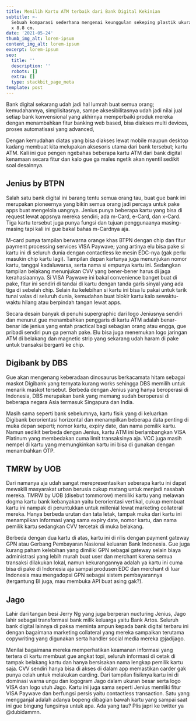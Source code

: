 ```yaml
---
title: Memilih Kartu ATM terbaik dari Bank Digital Kekinian
subtitle: >-
  Sebuah komparasi sederhana mengenai keunggulan sekeping plastik ukuran 12,5 cm
  x 8.8 cm.
date: '2021-05-24'
thumb_img_alt: lorem-ipsum
content_img_alt: lorem-ipsum
excerpt: lorem-ipsum
seo:
  title: ''
  description: ''
  robots: []
  extra: []
  type: stackbit_page_meta
template: post
---
```

Bank digital sekarang udah jadi hal lumrah buat semua orang; kemudahannya, simplisitasnya, sampe aksesibilitasnya udah jadi nilai jual setiap bank konvensional yang akhirnya memperbaiki produk mereka dengan menambahkan fitur banking web based, bisa diakses multi devices, proses automatisasi yang advanced,

Dengan kemudahan diatas yang bisa diakses lewat mobile maupun desktop kadang membuat kita melupakan aksesoris utama dari bank tersebut; kartu ATM. Kali ini gue pengen ngebahas beberapa kartu ATM dari bank digital kenamaan secara fitur dan kalo gue ga males ngetik akan nyentil sedikit soal desainnya.

## Jenius by BTPN

Salah satu bank digital ini barang tentu semua orang tau, buat gue bank ini merupakan pioneernya yang bikin semua orang jadi percaya untuk pake apps buat mengelola uangnya. Jenius punya beberapa kartu yang bisa di request lewat appsnya mereka sendiri; ada m-Card, e-Card, dan x-Card. Tiga kartu tersebut juga punya fungsi dan tujuan penggunaanya masing-masing tapi kali ini gue bakal bahas m-Cardnya aja.

M-card punya tampilan berwarna orange khas BTPN dengan chip dan fitur payment processing services VISA Paywave; yang artinya elu bisa pake si kartu ini di seluruh dunia dengan contactless ke mesin EDC-nya (gak perlu masukin chip kartu lagi). Tampilan depan kartunya juga menunjukan nomor kartu, tanggal kadaluwarsa, serta nama si empunya kartu ini. Sedangkan tampilan belakang menunjukan CVV yang bener-bener harus di jaga kerahasiaannya. Si VISA Paywave ini bakal convenience banget buat di pake, fitur ini sendiri di tandai di kartu dengan tanda garis sinyal yang ada tiga di sebelah chip. Selain itu kelebihan si kartu ini bisa lu pakai untuk tarik tunai valas di seluruh dunia, kemudahan buat blokir kartu kalo sewaktu-waktu hilang atau berpindah tangan lewat apps.

Secara desain banyak di penuhi supergraphic dari logo Jeniusnya sendiri dan menurut gue menambahkan penggaris di kartu ATM adalah benar-benar ide jenius yang entah practical bagi sebagian orang atau engga, gue pribadi sendiri pun ga pernah pake. Elu bisa juga menemukan logo jaringan ATM di belakang dan magnetic strip yang sekarang udah haram di pake untuk transaksi berganti ke chip.

## Digibank by DBS

Gue akan mengenang keberadaan dinosaurus berkacamata hitam sebagai maskot Digibank yang ternyata kurang works sehingga DBS memilih untuk menarik maskot tersebut. Berbeda dengan Jenius yang hanya beroperasi di Indonesia, DBS merupakan bank yang memang sudah beroperasi di beberapa negara Asia termasuk Singapura dan India.

Masih sama seperti bank sebelumnya, kartu fisik yang di keluarkan Digibank berorientasi horizontal dan menampilkan beberapa data penting di muka depan seperti; nomor kartu, expiry date, dan nama pemilik kartu. Namun sedikit berbeda dengan Jenius, kartu ATM ini berlambangkan VISA Platinum yang membedakan cuma limit transaksinya aja. VCC juga masih nempel di kartu yang memungkinkan kartu ini bisa di gunakan dengan menambahkan OTP.



## TMRW by UOB

Dari namanya aja udah sangat merepresentasikan seberapa kartu ini dapat mewakili masyarakat urban berusia cukup matang untuk menjadi nasabah mereka. TMRW by UOB (disebut tommorow) memiliki kartu yang melawan dogma kartu bank kebanyakan yaitu berorientasi vertikal, cukup membuat kartu ini nampak di peruntukkan untuk millenial lewat marketing collateral mereka. Hanya berbeda urutan dan tata letak, tampak muka dari kartu ini menampilkan informasi yang sama expiry date, nomor kartu, dan nama pemilik kartu sedangkan CVV tercetak di muka belakang.

Berbeda dengan dua kartu di atas, kartu ini di rilis dengan payment gateway GPN atau Gerbang Pembayaran Nasional keluaran Bank Indonesia. Gue juga kurang paham kelebihan yang dimiliki GPN sebagai gateway selain biaya administrasi yang lebih murah buat user dan merchant karena semua transaksi dilakukan lokal, namun kekurangannya adalah ya kartu ini cuma bisa di pake di Indonesia aja sampai produsen EDC dan merchant di luar Indonesia mau mengadopsi GPN sebagai sistem pembayarannya (tergantung BI juga, mau membuka API buat asing gak?).

## Jago

Lahir dari tangan besi Jerry Ng yang juga berperan nucturing Jenius, Jago lahir sebagai transformasi bank milik keluarga yaitu Bank Artos. Seluruh bank digital lainnya di paksa meminta ampun kepada bank digital terbaru ini dengan bagaimana marketing collateral yang mereka sampaikan terutama copywriting yang digunakan serta handler social media mereka @jadijago.

Menilai bagaimana mereka memperhatikan keamanan informasi yang tertera di kartu membuat gue angkat topi, seluruh informasi di cetak di tampak belakang kartu dan hanya bersisakan nama lengkap pemilik kartu saja. CVV sendiri hanya bisa di akses di dalam app memastikan carder gak punya celah untuk melakukan carding. Dari tampilan fisiknya kartu ini di dominasi warna ungu dan logogram Jago dalam ukuran besar serta logo VISA dan logo utuh Jago. Kartu ini juga sama seperti Jenius memliki fitur VISA Paywave dan berfungsi persis yaitu contactless transaction. Satu yang mengganjal adalah adanya bopeng dibagian bawah kartu yang sampai saat ini gue bingung fungsinya untuk apa. Ada yang tau? Plis japri ke twitter ya @dubidammn.

